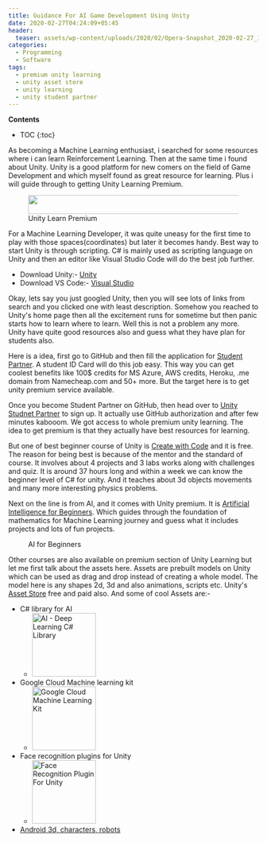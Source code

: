```yaml
---
title: Guidance For AI Game Development Using Unity
date: 2020-02-27T04:24:09+05:45
header:
  teaser: assets/wp-content/uploads/2020/02/Opera-Snapshot_2020-02-27_100713_learn.unity_.com_-e1582777392565.png
categories:
  - Programming
  - Software
tags:
  - premium unity learning
  - unity asset store
  - unity learning
  - unity student partner
---
```

**Contents**
* TOC
{:toc}

<!-- wp:paragraph -->
<p>As becoming a Machine Learning enthusiast, i searched for some resources where i can learn Reinforcement Learning. Then at the same time i found about Unity. Unity is a good platform for new comers on the field of Game Development and which myself found as great resource for learning.  Plus i will guide through to getting Unity Learning Premium.</p>
<!-- /wp:paragraph -->

<!-- wp:image {"id":177,"width":582,"height":38,"sizeSlug":"large","linkDestination":"custom"} -->
<figure class="wp-block-image size-large is-resized"><a href="learn.unity.com"><img src="{{site.url}}/wp-content/uploads/2020/02/Opera-Snapshot_2020-02-27_085951_learn.unity_.com_.png" alt="" class="wp-image-177" width="582" height="38"/></a><figcaption>Unity Learn Premium</figcaption></figure>
<!-- /wp:image -->

<!-- wp:paragraph -->
<p>For a Machine Learning Developer, it was quite uneasy for the first time to play with those spaces(coordinates) but later it becomes handy. Best way to start Unity is through scripting. C# is mainly used as scripting language on Unity and then an editor like Visual Studio Code will do the best job further. </p>
<!-- /wp:paragraph -->

<!-- wp:list -->
<ul><li>Download Unity:- <a href="https://unity3d.com/get-unity/download">Unity</a></li><li>Download VS Code:- <a href="https://visualstudio.microsoft.com/downloads/"> Visual Studio</a></li></ul>
<!-- /wp:list -->

<!-- wp:paragraph -->
<p>Okay, lets say you just googled Unity, then you will see lots of links from search and you clicked one with least description. Somehow you reached to Unity's home page then all the excitement runs for sometime but then panic starts how to learn where to learn. Well this is not a problem any more. Unity have quite good resources also and guess what they have plan for students also. </p>
<!-- /wp:paragraph -->

<!-- wp:paragraph -->
<p>Here is a idea, first go to GitHub and then fill the application for <a href="https://education.github.com/pack/partners">Student Partner</a>. A student ID Card will do this job easy. This way you can get coolest benefits like 100$ credits for MS Azure, AWS credits, Heroku, .me domain from Namecheap.com and 50+ more. But the target here is to get unity premium service available. </p>
<!-- /wp:paragraph -->

<!-- wp:paragraph -->
<p>Once you become Student Partner on GitHub, then head over to <a href="https://store.unity.com/academic/unity-student"> Unity Studnet Partner</a> to sign up. It actually use GitHub authorization and after few minutes kabooom. We got access to whole premium unity learning. The idea to get premium is that they actually have best resources for learning.</p>
<!-- /wp:paragraph -->

<!-- wp:paragraph -->
<p> But one of best beginner course of Unity is <a href="https://learn.unity.com/course/create-with-code">Create with Code</a> and it is free. The reason for being best is because of the mentor and the standard of course. It involves about 4 projects and 3 labs works along with challenges and quiz. It is around 37 hours long and within a week we can know the beginner level of C# for unity. And it teaches about 3d objects movements and many more interesting physics problems.</p>
<!-- /wp:paragraph -->

<!-- wp:paragraph -->
<p>Next on the line is from AI, and it comes with Unity premium. It is <a href="https://learn.unity.com/course/artificial-intelligence-for-beginners"> Artificial Intelligence for Beginners</a>. Which guides through the foundation of mathematics for Machine Learning journey and guess what it includes projects and lots of fun projects.</p>
<!-- /wp:paragraph -->

<!-- wp:image {"id":179,"sizeSlug":"large"} -->
<figure class="wp-block-image size-large"><img src="{{site.url}}/wp-content/uploads/2020/02/Opera-Snapshot_2020-02-27_091625_learn.unity_.com_-1024x334.png" alt="" class="wp-image-179"/><figcaption>AI for Beginners</figcaption></figure>
<!-- /wp:image -->

<!-- wp:paragraph -->
<p>Other courses are also available on premium section of Unity Learning but let me first talk about the assets here. Assets are prebuilt models on Unity which can be used as drag and drop instead of creating a whole model. The model here is any shapes 2d, 3d and also animations, scripts etc. Unity's <a href="https://assetstore.unity.com">Asset Store</a> free and paid also. And some of cool Assets are:-</p>
<!-- /wp:paragraph -->

<!-- wp:list -->
<ul><li>C# library for AI<ul><li> <a href="https://assetstore.unity.com/packages/tools/ai/ai-deep-learning-c-library-98437?aid=1101l9g6i"><img width="128" height="128" src="https://api.assetstore.unity3d.com/affiliate/embed/package/98437/icon" alt="AI - Deep Learning C# Library"></a></li></ul></li><li>Google Cloud Machine learning kit<ul><li> <a href="https://assetstore.unity.com/packages/add-ons/machinelearning/google-cloud-machine-learning-kit-109501?aid=1101l9g6i"><img width="128" height="128" src="https://api.assetstore.unity3d.com/affiliate/embed/package/109501/icon" alt="Google Cloud Machine Learning Kit"></a></li></ul></li><li>Face recognition plugins for Unity<ul><li><a href="https://assetstore.unity.com/packages/add-ons/machinelearning/face-recognition-plugin-for-unity-139510?aid=1101l9g6i"><img width="128" height="128" src="https://api.assetstore.unity3d.com/affiliate/embed/package/139510/icon" alt="Face Recognition Plugin For Unity"></a></li></ul></li><li><a href="https://assetstore.unity.com/packages/3d/characters/robots/android-6718?aid=1101l9g6i">Android 3d, characters, robots</a></li></ul>
<!-- /wp:list -->